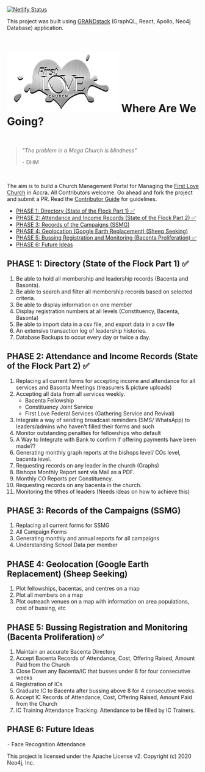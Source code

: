 [![Netlify Status](https://api.netlify.com/api/v1/badges/3fc1e26f-bccb-4196-ba57-705d3b09bb82/deploy-status)](https://app.netlify.com/sites/flcadmin/deploys)

This project was built using [GRANDstack](https://grandstack.io) (GraphQL, React, Apollo, Neo4j Database) application.
<br/><br/>

# [![First Love Logo](/img/flc-logo-small.webp)](https://www.firstlovecenter.com) Where Are We Going?

<br/>

> _"The problem in a Mega Church is blindness"_
>
> \- DHM

<br/>

The aim is to build a Church Management Portal for Managing the [First Love Church](https://www.firstlovecenter.com) in Accra.
All Contributors welcome. Go ahead and fork the project and submit a PR. Read the [Contributor Guide](./CONTRIBUTING.md) for guidelines.

- [PHASE 1: Directory (State of the Flock Part 1) ✅](#phase-1-directory-state-of-the-flock-part-1-)
- [PHASE 2: Attendance and Income Records (State of the Flock Part 2) ✅](#phase-2-attendance-and-income-records-state-of-the-flock-part-2-)
- [PHASE 3: Records of the Campaigns (SSMG)](#phase-3-records-of-the-campaigns-ssmg)
- [PHASE 4: Geolocation (Google Earth Replacement) (Sheep Seeking)](#phase-4-geolocation-google-earth-replacement-sheep-seeking)
- [PHASE 5: Bussing Registration and Monitoring (Bacenta Proliferation) ✅](#phase-5-bussing-registration-and-monitoring-bacenta-proliferation-)
- [PHASE 6: Future Ideas](#phase-6-future-ideas)

## PHASE 1: Directory (State of the Flock Part 1) ✅

1.  Be able to hold all membership and leadership records (Bacenta and Basonta).
2.  Be able to search and filter all membership records based on selected criteria.
3.  Be able to display information on one member
4.  Display registration numbers at all levels (Constituency, Bacenta, Basonta)
5.  Be able to import data in a csv file, and export data in a csv file
6.  An extensive transaction log of leadership histories.
7.  Database Backups to occur every day or twice a day.
    <br/>

## PHASE 2: Attendance and Income Records (State of the Flock Part 2) ✅

1.  Replacing all current forms for accepting income and attendance for all services and Basonta Meetings (treasurers & picture uploads)
2.  Accepting all data from all services weekly.
    - Bacenta Fellowship
    - Constituency Joint Service
    - First Love Federal Services (Gathering Service and Revival)
3.  Integrate a way of sending broadcast reminders (SMS/ WhatsApp) to leaders/admins who haven’t filled their forms and such
4.  Monitor outstanding penalties for fellowships who default
5.  A Way to Integrate with Bank to confirm if offering payments have been made??
6.  Generating monthly graph reports at the bishops level/ COs level, bacenta level.
7.  Requesting records on any leader in the church (Graphs)
8.  Bishops Monthly Report sent via Mail as a PDF.
9.  Monthly CO Reports per Constituency.
10. Requesting records on any bacenta in the church.
11. Monitoring the tithes of leaders (Needs ideas on how to achieve this)
    <br/>

## PHASE 3: Records of the Campaigns (SSMG)

1. Replacing all current forms for SSMG
2. All Campaign Forms
3. Generating monthly and annual reports for all campaigns
4. Understanding School Data per member
   <br/>

## PHASE 4: Geolocation (Google Earth Replacement) (Sheep Seeking)

1. Plot fellowships, bacentas, and centres on a map
2. Plot all members on a map
3. Plot outreach venues on a map with information on area populations, cost of bussing, etc
   <br/>

## PHASE 5: Bussing Registration and Monitoring (Bacenta Proliferation) ✅

1. Maintain an accurate Bacenta Directory
2. Accept Bacenta Records of Attendance, Cost, Offering Raised, Amount Paid from the Church
3. Close Down any Bacenta/IC that busses under 8 for four consecutive weeks
4. Registration of ICs
5. Graduate IC to Bacenta after bussing above 8 for 4 consecutive weeks.
6. Accept IC Records of Attendance, Cost, Offering Raised, Amount Paid from the Church
7. IC Training Attendance Tracking. Attendance to be filled by IC Trainers.
   <br/>

## PHASE 6: Future Ideas

⁃ Face Recognition Attendance

This project is licensed under the Apache License v2.
Copyright (c) 2020 Neo4j, Inc.
